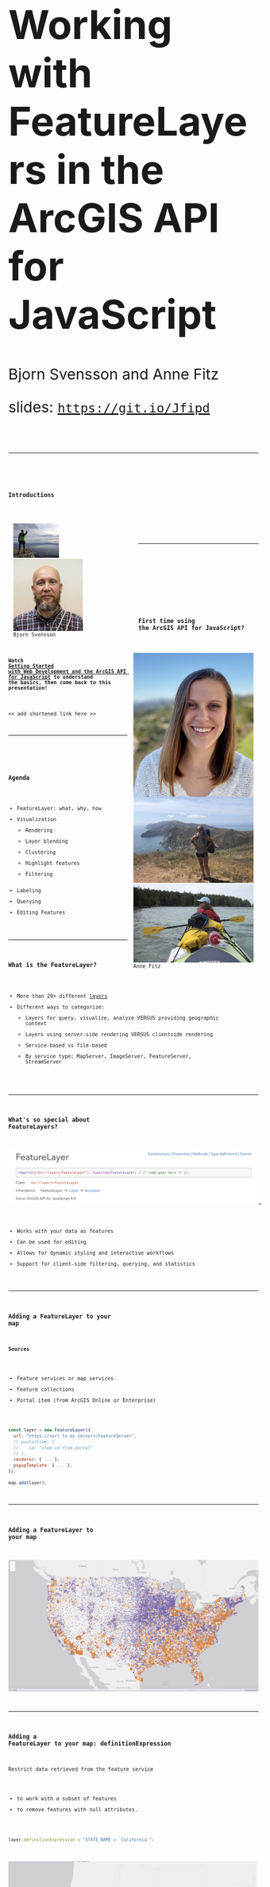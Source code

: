 <!-- .slide: data-background="../reveal.js/img/bg-1.png" -->
<!-- .slide: class="title" -->
</br></br>
<h1 style="text-align: left; font-size: 80px;">Working with FeatureLayers in the ArcGIS API for JavaScript</h1>
<p style="text-align: left; font-size: 30px;">Bjorn Svensson and Anne Fitz</p>
<p style="text-align: left; font-size: 30px;">slides: <a href="https://git.io/Jfipd"><code>https://git.io/Jfipd<code></a></p>

----
<!-- .slide: data-background="../reveal.js/img/bg-4.png" -->
### Introductions

<div style="width:48%; float:left; padding: 10px;">
<img src="Images/intro/bjorn2.png" style="width:38%"></img>
<img src="Images/intro/Bjorn_Svensson1.jpg" style="width:58%"></img>
Bjorn Svensson
</div>
<div style="width:48%; float:right; border-left: 2px solid white; padding: 10px;">
<img src="Images/intro/anne.png" style="float:left"></img>
<img src="Images/intro/anne2.png" style="margin-bottom:0px;"></img>
<img src="Images/intro/anne3.png" style="margin-top:0px;"></img>
Anne Fitz
</div>

----
<!-- .slide: data-background="../reveal.js/img/bg-3.png" -->
</br></br></br>

### First time using the ArcGIS API for JavaScript?

#### Watch [Getting Started with Web Development and the ArcGIS API for JavaScript](https://www.youtube.com/watch?v=zQTkkFUhzLI) to understand the basics, then come back to this presentation!

<< add shortened link here >>

----
<!-- .slide: data-background="../reveal.js/img/bg-3.png" -->
### Agenda

- FeatureLayer: what, why, how
- Visualization
  - Rendering
  - Layer blending
  - Clustering
  - Highlight features
  - Filtering
- Labeling
- Querying
- Editing Features

----

### What is the FeatureLayer?

* More than 20+ different [layers](https://developers.arcgis.com/javascript/latest/api-reference/esri-layers-Layer.html)
* Different ways to categorize:
  * Layers for query, visualize, analyze VERSUS providing geographic context
  * Layers using server-side rendering VERSUS clientside rendering
  * Service-based vs file-based
  * By service type: MapServer, ImageServer, FeatureServer, StreamServer

----

### What's so special about FeatureLayers?

[![FeatureLayer](Images/featurelayer.png)
](https://developers.arcgis.com/javascript/latest/api-reference/esri-layers-FeatureLayer.html)

- Works with your data as features
- Can be used for editing
- Allows for dynamic styling and interactive workflows
- Support for client-side filtering, querying, and statistics

----

### Adding a FeatureLayer to your map

**Sources**

- Feature services or map services
- Feature collections
- Portal item (from ArcGIS Online or Enterprise)

```js
const layer = new FeatureLayer({
  url: "https://<url to my server>/FeatureServer",
  // portalItem: {
  //    id: "item id from portal"
  // },
  renderer: { ... },
  popupTemplate: { ... },
});

map.add(layer);
```

----

### Adding a FeatureLayer to your map

<a href="Demos/part1-intro/add-featurelayer.html" target="_blank"><img src="Images/demo/d1-add-featurelayer.png"></img></a>

----

### Adding a FeatureLayer to your map: definitionExpression

Restrict data retrieved from the feature service

- to work with a subset of features
- to remove features with null attributes.

```js
layer.definitionExpression = "STATE_NAME = 'California'";
```

<a href="Demos/part1-intro/add-featurelayer.html" target="_blank"><img src="Images/demo/d1-definition-expression.png"></img></a>

----

<h3 style="margin-top:-35px"> Visualization: Rendering</h3>

<p style="margin:0">A renderer defines how the FeatureLayer is drawn.</p>

|[SimpleRenderer](https://developers.arcgis.com/javascript/latest/api-reference/esri-renderers-SimpleRenderer.html)| [ClassBreaksRenderer](https://developers.arcgis.com/javascript/latest/api-reference/esri-renderers-ClassBreaksRenderer.html)| [UniqueValueRenderer](https://developers.arcgis.com/javascript/latest/api-reference/esri-renderers-UniqueValueRenderer.html) |
|----------|----------|----------|
| [![SimpleRenderer](Images/simple-renderer.png)](https://developers.arcgis.com/javascript/latest/sample-code/visualization-location-simple/index.html) | [![ClassBreaksRenderer](Images/classbreaks-renderer.png)](https://developers.arcgis.com/javascript/latest/sample-code/visualization-classbreaks/index.html) | [![UniqueValueRenderer](Images/uniquevalue-renderer.png)](https://developers.arcgis.com/javascript/latest/sample-code/visualization-location-types/index.html) |

| [HeatmapRenderer](https://developers.arcgis.com/javascript/latest/api-reference/esri-renderers-HeatmapRenderer.html) | [DotDensityRenderer](https://developers.arcgis.com/javascript/latest/api-reference/esri-renderers-DotDensityRenderer.html) | [DictionaryRenderer](https://developers.arcgis.com/javascript/latest/api-reference/esri-renderers-DictionaryRenderer.html) |
|----------|----------|----------|
| [![HeatmapRenderer](Images/heatmap-renderer.png)](https://developers.arcgis.com/javascript/latest/sample-code/visualization-heatmap-scale/index.html) | [![DotDensityRenderer](Images/dotdensity-renderer.png)](https://developers.arcgis.com/javascript/latest/sample-code/visualization-dot-density/index.html) | [![DictionaryRenderer](Images/dictionary-renderer.png)](https://developers.arcgis.com/javascript/latest/sample-code/visualization-dictionary/index.html) |

----

### Visualization: SimpleRenderer Demo

Visualize streets with [SimpleLineSymbol](https://developers.arcgis.com/javascript/latest/api-reference/esri-symbols-SimpleLineSymbol.html)

<a href="Demos/part2-visualization/simplerenderer.html" target="_blank"><img src="Images/demo/d2-simplerenderer.png" style="float:left;margin-top:0"></img>

```js
const streets = new FeatureLayer({
  portalItem: {
    id: "fad8da699eb1439ea9e20a8b97cffa7f"
  },
  renderer: {
    type: "simple",
    symbol: {
      // autocasts as SimpleLineSymbol
      type: "simple-line",
      size: 1,
      color: "black"
    }
  }
});
```
</a>

----

### Visualization: UniqueValueRenderer Demo

Visualize one-way streets with [CIMSymbols](https://developers.arcgis.com/javascript/latest/api-reference/esri-symbols-CIMSymbol.html)

<a href="Demos/part2-visualization/cim-uniquevaluerenderer.html" target="_blank"><img src="Images/demo/d2-cim.png" style="float:left;margin-top:0"></img>

```js
const streets = new FeatureLayer({
  portalItem: {
    id: "fad8da699eb1439ea9e20a8b97cffa7f"
  },
  renderer: {
    type: "unique-value",
    field: "oneway",
    defaultSymbol: {
      type: "simple-line"
    },
    uniqueValueInfos: [{
      value: "yes",
      symbol: { // CIMSymbol
        type: "cim",
        data: { ... }
      }
    }]
  }
});
```
</a>

----

### Visualization: Visual Variables

<div style="width:35%; float:left">
**[Visual variables](https://developers.arcgis.com/javascript/latest/api-reference/esri-renderers-SimpleRenderer.html#visualVariables)**: used to create data-driven thematic visualizations
<ul>
 <li>size</li>
 <li>color</li>
 <li>opacity</li>
 <li>rotation</li>
</ul>
</div>
<div style="width:65%; float:right;">
<a href="Demos/part2-visualization/visualvariables.html" target="_blank"><img src="Images/demo/d2-vvs.png"></img></a>
</div>

----

### Visualization: Smart Mapping

[Smart Mapping APIs](https://developers.arcgis.com/javascript/latest/guide/visualization-overview/#smart-mapping-apis): generate renderers with "smart" default symbols based on the summary statistics of the dataset and the basemap

<a href="https://developers.arcgis.com/javascript/latest/sample-code/sandbox/index.html?sample=visualization-sm-classbreaks" target="_blank"><img src="Images/smartmapping.png"></img></a>

----

### Visualization: Layer blending

`featureLayer.blendMode`: a method of blending layers together to create interesting effects or produce a seemingly new layer

<a href="Demos/part2-visualization/layerblend.html" target="_blank"><img src="Images/layer-blendmode.png"></img></a>

----

### Visualization: Clustering

**Clustering:** a method of reducing points by grouping them into clusters based on their spatial proximity to one another.

<a href="https://developers.arcgis.com/javascript/latest/sample-code/featurereduction-cluster/index.html" target="_blank"><img src="Images/clustering-horizontal.png" style="margin: 10px;"></img></a>

----

### Visualization: Highlight
<a href="https://developers.arcgis.com/javascript/latest/sample-code/sandbox/index.html?sample=highlight-scenelayer" target="_blank"><img src="Images/highlight.png" style="float:right"></img></a>

<div style="width: 50%;">
  <ul>
    <li>Highlight features on the LayerView</li>
    <li>Maintain a handle to the current highlight</li>
    <li>Highlight options: color, opacity, halo</li>
  </ul>
</div>
</br>

 ```js
if (highlight){
  highlight.remove();
}
highlight = layerView.highlight(result.features);
```


----

### Visualization: Filtering

- Define the filter criteria
- Define the style for filtered features
- Apply the filter to the LayerView

<a href="Demos/part2-visualization/filter.html" target="_blank"><img src="Images/demo/d2-filtering.png"></img></a>

----

### Labeling

Label features to show relevant information at a glance.

[Guide topic](https://developers.arcgis.com/javascript/latest/guide/labeling/index.html)

* featureLayer.labelInfo
* or PortalItem with labels defined

----

### Labeling demos

----

### Querying

- Attribute queries
  - select only features passing a WHERE SQL clause
- Spatial queries
  - select only features passing a spatial filter
- Statistic queries
  - returns statistics about the selected features

----

### Server-side querying

Bring features from your data into the web browser.

<a href="Demos/part4-querying/serverside.html" target="_blank"><img src="Images/query.png" style="float:left; margin-right: 20px;"></img></a>

[Query features](https://developers.arcgis.com/javascript/latest/sample-code/sandbox/index.html?sample=featurelayer-query-basic)

```js
featureLayer.queryFeatures({
    geometry: point
}).then(function(featureSet){
    // do something with the results
});
```

[Query attachments](https://developers.arcgis.com/javascript/latest/sample-code/sandbox/index.html?sample=query-attachments)

```js
featureLayer.queryAttachments()
```

[Query related features](https://developers.arcgis.com/javascript/latest/sample-code/sandbox/index.html?sample=query-related-features)

```js
featureLayer.queryRelatedFeatures()
```

----

### Client-side querying

Query data already in the web browser.
`featureLayerView.queryFeatures()`

- Really fast
- Avoids round-trips to the server
- Only works with available features
- Make sure you have all the attributes you need

<a href="Demos/part4-querying/clientside-hover.html" target="_blank">Demo</a>

----

### Querying statistics

<a href="https://developers.arcgis.com/javascript/latest/sample-code/sandbox/index.html?sample=featurelayerview-query-geometry" target="_blank"><img src="Images/demo/d4-query-stats.png"></img></a>

----

### Editing

Updating features directly from the web browser.

How do I know if I can edit features?

- Rest supported operations
- ArcGIS Online/Portal settings
- ArcGIS Server manager
- FeatureLayer.capabilities

----

### Editing

- FeatureLayer.applyEdits()
- Editor widget
- FeatureTable widget

----

### Editing demos

----

### 2020 DevSummit Technical Sessions

![DevSummit sessions blog](Images/devsummit-blog.png)

28 videos focused on developing with the JS API!
<a href="https://esriurl.com/ds2020jsblog"><code>https://esriurl.com/ds2020jsblog<code></a>

----
<!-- .slide: data-background="../reveal.js/img/bg-5.png" -->